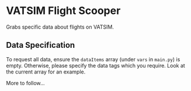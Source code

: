 # VATSIM Flight Scooper

Grabs specific data about flights on VATSIM.

## Data Specification

To request all data, ensure the `dataItems` array (under `vars` in `main.py`) is empty. Otherwise, please specify the data tags which you require. Look at the current array for an example.

More to follow...
